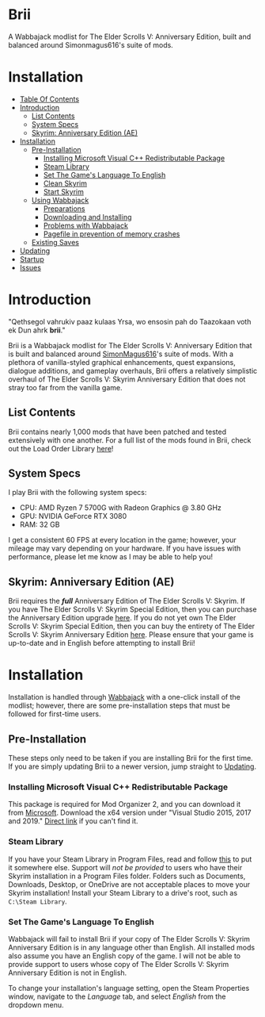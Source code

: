 # Brii
A Wabbajack modlist for The Elder Scrolls V: Anniversary Edition, built and balanced around Simonmagus616's suite of mods.

# Installation

- [Table Of Contents](#tableofcontents)
- [Introduction](#introduction)
  - [List Contents](#list-contents)
  - [System Specs](#system-specs)
  - [Skyrim: Anniversary Edition (AE)](#skyrim-anniversary-edition-ae)
- [Installation](#installation)
  - [Pre-Installation](#pre-installation)
    - [Installing Microsoft Visual C++ Redistributable Package](#installing-microsoft-visual-c-redistributable-package)
    - [Steam Library](#steam-library)
    - [Set The Game's Language To English](#set-the-games-language-to-english)
    - [Clean Skyrim](#clean-skyrim)
    - [Start Skyrim](#start-skyrim)
  - [Using Wabbajack](#using-wabbajack)
    - [Preparations](#preparations)
    - [Downloading and Installing](#downloading-and-installing)
    - [Problems with Wabbajack](#problems-with-wabbajack)
    - [Pagefile in prevention of memory crashes](#pagefile-in-prevention-of-memory-crashes)
  - [Existing Saves](#existing-saves)
- [Updating](#updating)
- [Startup](#startup)
- [Issues](#issues)

# Introduction

"Qethsegol vahrukiv paaz kulaas Yrsa, wo ensosin pah do Taazokaan voth ek Dun ahrk **brii**."

Brii is a Wabbajack modlist for The Elder Scrolls V: Anniversary Edition that is built and balanced around [SimonMagus616](https://www.nexusmods.com/skyrimspecialedition/users/67410746)'s suite of mods. With a plethora of vanilla-styled graphical enhancements, quest expansions, dialogue additions, and gameplay overhauls, Brii offers a relatively simplistic overhaul of The Elder Scrolls V: Skyrim Anniversary Edition that does not stray too far from the vanilla game.

## List Contents

Brii contains nearly 1,000 mods that have been patched and tested extensively with one another. For a full list of the mods found in Brii, check out the Load Order Library [here](https://loadorderlibrary.com/lists/brii)!

## System Specs

I play Brii with the following system specs:

* CPU: AMD Ryzen 7 5700G with Radeon Graphics @ 3.80 GHz
* GPU: NVIDIA GeForce RTX 3080
* RAM: 32 GB

I get a consistent 60 FPS at every location in the game; however, your mileage may vary depending on your hardware. If you have issues with performance, please let me know as I may be able to help you!

## Skyrim: Anniversary Edition (AE)

Brii requires the _**full**_ Anniversary Edition of The Elder Scrolls V: Skyrim. If you have The Elder Scrolls V: Skyrim Special Edition, then you can purchase the Anniversary Edition upgrade [here](https://store.steampowered.com/app/1746860/The_Elder_Scrolls_V_Skyrim_Anniversary_Upgrade/). If you do not yet own The Elder Scrolls V: Skyrim Special Edition, then you can buy the entirety of The Elder Scrolls V: Skyrim Anniversary Edition [here](https://store.steampowered.com/sub/626153). Please ensure that your game is up-to-date and in English before attempting to install Brii!

# Installation

Installation is handled through [Wabbajack](https://www.wabbajack.org/#/) with a one-click install of the modlist; however, there are some pre-installation steps that must be followed for first-time users.

## Pre-Installation

These steps only need to be taken if you are installing Brii for the first time. If you are simply updating Brii to a newer version, jump straight to [Updating](#updating).

### Installing Microsoft Visual C++ Redistributable Package

This package is required for Mod Organizer 2, and you can download it from [Microsoft](https://support.microsoft.com/en-us/help/2977003/the-latest-supported-visual-c-downloads). Download the x64 version under "Visual Studio 2015, 2017 and 2019." [Direct link](https://aka.ms/vs/16/release/vc_redist.x64.exe) if you can't find it.

### Steam Library

If you have your Steam Library in Program Files, read and follow [this](https://github.com/LostDragonist/steam-library-setup-tool/wiki/Usage-Guide) to put it somewhere else. Support will _not be provided_ to users who have their Skyrim installation in a Program Files folder. Folders such as Documents, Downloads, Desktop, or OneDrive are not acceptable places to move your Skyrim installation! Install your Steam Library to a drive's root, such as `C:\Steam Library`.

### Set The Game's Language To English

Wabbajack will fail to install Brii if your copy of The Elder Scrolls V: Skyrim Anniversary Edition is in any language other than English. All installed mods also assume you have an English copy of the game. I will not be able to provide support to users whose copy of The Elder Scrolls V: Skyrim Anniversary Edition is not in English.

To change your installation's language setting, open the Steam Properties window, navigate to the _Language_ tab, and select _English_ from the dropdown menu.

